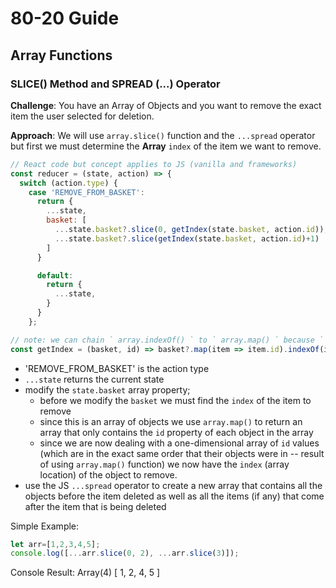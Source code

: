 # 80-20 Guide

## Array Functions

### SLICE() Method and SPREAD (...) Operator

**Challenge**: You have an Array of Objects and you want to remove the exact item the user selected for deletion.

**Approach**: We will use  ` array.slice() `  function and the ` ...spread `  operator but first we must determine the **Array**  ` index `  of the item we want to remove.

```javascript
// React code but concept applies to JS (vanilla and frameworks)
const reducer = (state, action) => {
  switch (action.type) {
    case 'REMOVE_FROM_BASKET':
      return {
        ...state,
        basket: [
          ...state.basket?.slice(0, getIndex(state.basket, action.id)),
          ...state.basket?.slice(getIndex(state.basket, action.id)+1)
        ]
      }

      default:
        return {
          ...state,
        }
      }
    };

// note: we can chain ` array.indexOf() ` to ` array.map() ` because ` map ` returns an array; we could not chain another array function after ` indexOf ` because its return is a numeric value
const getIndex = (basket, id) => basket?.map(item => item.id).indexOf(id);
```

- 'REMOVE_FROM_BASKET' is the action type
- ` ...state `  returns the current state
- modify the  ` state.basket `  array property; 
  - before we modify the  ` basket `  we must find the  ` index `  of the item to remove
  - since this is an array of objects we use  ` array.map() `  to return an array that only contains the  ` id `  property of each object in the array
  - since we are now dealing with a one-dimensional array of  ` id `  values (which are in the exact same order that their objects were in -- result of using  ` array.map() `  function) we now have the  ` index `  (array location) of the object to remove.
- use the JS  ` ...spread `  operator to create a new array that contains all the objects before the item deleted as well as all the items (if any) that come after the item that is being deleted

Simple Example:

```javascript
let arr=[1,2,3,4,5];
console.log([...arr.slice(0, 2), ...arr.slice(3)]);
```

Console Result: Array(4) [ 1, 2, 4, 5 ]

